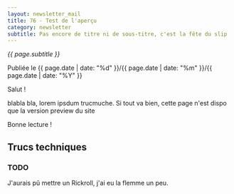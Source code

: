```yaml
---
layout: newsletter_mail
title: 76 - Test de l'aperçu
category: newsletter
subtitle: Pas encore de titre ni de sous-titre, c'est la fête du slip !
---
```

*{{ page.subtitle }}*
<div class="date">
Publiée le {{ page.date | date: "%d" }}/{{ page.date | date: "%m" }}/{{ page.date | date: "%Y" }}
</div>

Salut !

blabla bla, lorem ipsdum trucmuche.
Si tout va bien, cette page n'est dispo que la version preview du site

Bonne lecture !

## Trucs techniques
### TODO
J'aurais pû mettre un Rickroll, j'ai eu la flemme un peu.